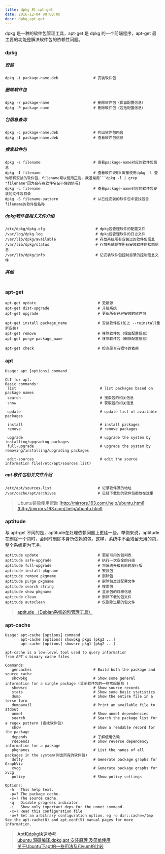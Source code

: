 ```yaml
---
title: dpkg 和 apt-get
date: 2016-12-04 00:00:00
desc: dpkg,apt-get
---
```


dpkg 是一种的软件包管理工具，apt-get 是 dpkg 的一个前端程序，apt-get 最主要的功能是解决软件包的依赖性问题。

<!--more-->

### dpkg



##### 安装
``` Shell
dpkg -i package-name.deb                # 安装软件包 
```

##### 删除软件包
``` Shell
dpkg -r package-name                    # 删除软件包（保留配置信息）
dpkg -P package-name                    # 删除软件包（包括配置信息）
```


##### 包信息查询
```
dpkg -c package-name.deb                # 列出软件包内容
dpkg -I package-name.deb                # 查看软件包信息
```

    
##### 搜索软件包
``` Shell
dpkg -s filename                        # 查看package-name对应的软件包信息
dpkg -I filename                        # 查看软件说明(直接使用dpkg -l 查询所有安装的软件包，filename可以使用正则，我通常用```dpkg -l | grep "filename"因为会存在软件名记不住的情况)
dpkg -L filename                        # 查看package-name对应的软件包安装的文件及目录
dpkg -S filename-pattern                # 从已经安装的软件包中查找包含filename的软件包名称
```



##### dpkg软件包相关文件介绍
```
/etc/dpkg/dpkg.cfg                       # dpkg包管理软件的配置文件
/var/log/dpkg.log                        # dpkg包管理软件的日志文件
/var/lib/dpkg/available                  # 存放系统所有安装过的软件包信息
/var/lib/dpkg/status                     # 存放系统现在所有安装软件的状态信息
/var/lib/dpkg/info                       # 记安装软件包控制目录的控制信息文件
```

##### 其他

```

```

### apt-get

```
apt-get update                            # 更新源
apt-get dist-upgrade                      # 升级系统
apt-get upgrade                           # 更新所有已经安装的软件包  
  
apt-get install package_name              # 安装软件包(加上 --reinstall重新安装)
apt-get remove                            # 移除软件包（保留配置信息）
apt-get purge package_name                # 移除软件包（删除配置信息）
  
apt-get check                             # 检查是否有损坏的依赖
```



### apt

```Shell
Usage: apt [options] command

CLI for apt.
Basic commands:
 list                                      # list packages based on package names
 search                                    # 搜索包的相关信息  
 show                                      # 获取包的相关信息

 update                                    # update list of available packages

 install                                   # install packages
 remove                                    # remove packages

 upgrade                                   # upgrade the system by installing/upgrading packages
 full-upgrade                              # upgrade the system by removing/installing/upgrading packages

 edit-sources                              # edit the source information file(/etc/apt/sources.list)

```

##### apt 软件包相关文件介绍
```
/etc/apt/sources.list                     # 记录软件源的地址
/var/cache/apt/archives                   # 已经下载到的软件包都放在这里
```

> Ubuntu镜像使用帮助 [http://mirrors.163.com/.help/ubuntu.html](http://mirrors.163.com/.help/ubuntu.html)


### aptitude 

与 apt-get 不同的是，aptitude在处理依赖问题上更佳一些。举例来说，aptitude在删除一个包时，会同时删除本身所依赖的包。这样，系统中不会残留无用的包，整个系统更为干净。
```
aptitude update                           # 更新可用的包列表
aptitude safe-upgrade                     # 执行一次安全的升级
aptitude full-upgrade                     # 将系统升级到新的发行版
aptitude install pkgname                  # 安装包
aptitude remove pkgname                   # 删除包
aptitude purge pkgname                    # 删除包及其配置文件
aptitude search string                    # 搜索包
aptitude show pkgname                     # 显示包的详细信息
aptitude clean                            # 删除下载的包文件
aptitude autoclean                        # 仅删除过期的包文件
```

> [aptitude （Debian系统的包管理工具）](http://baike.baidu.com/link?url=b7OUyTP7eNemuKiuyTJkj_DjBwwJK2pFKi4XKqnxlE5yVktFM37QWtKIL_vRJwzqB_7iLSk-2dSOG0nT-v4_YvvyiakVm8tSbt3pCqPxdxe)




### apt-cache
```
Usage: apt-cache [options] command
       apt-cache [options] showpkg pkg1 [pkg2 ...]
       apt-cache [options] showsrc pkg1 [pkg2 ...]

apt-cache is a low-level tool used to query information
from APT's binary cache files

Commands:
   gencaches                            # Build both the package and source cache
   showpkg                              # Show some general information for a single package (显示软件包的一些常规信息 )
   showsrc                              # Show source records
   stats                                # Show some basic statistics   
   dump                                 # Show the entire file in a terse form
   dumpavail                            # Print an available file to stdout
   unmet                                # Show unmet dependencies
   search                               # Search the package list for a regex pattern (查找软件包)
   show                                 # Show a readable record for the package
   depends                              # 了解使用依赖
   rdepends                             # Show reverse dependency information for a package
   pkgnames                             # List the names of all packages in the system(列出所有的软件包)
   dotty                                # Generate package graphs for GraphViz
   xvcg                                 # Generate package graphs for xvcg
   policy                               # Show policy settings

Options:
  -h   This help text.
  -p=? The package cache.
  -s=? The source cache.
  -q   Disable progress indicator.
  -i   Show only important deps for the unmet command.
  -c=? Read this configuration file
  -o=? Set an arbitrary configuration option, eg -o dir::cache=/tmp
See the apt-cache(8) and apt.conf(5) manual pages for more information.
```




> [Apt和dpkg快速参考](http://wiki.ubuntu.org.cn/Apt%E5%92%8Cdpkg%E5%BF%AB%E9%80%9F%E5%8F%82%E8%80%83)    
> [ubuntu 源码编译,dpkg,apt 安装原理 及简单使用](http://www.jianshu.com/p/45fa3d6b2e8d )  
> [关于Ubuntu下apt的一些用法及和yum的比较](http://blog.csdn.net/mbxc816/article/details/7473906)